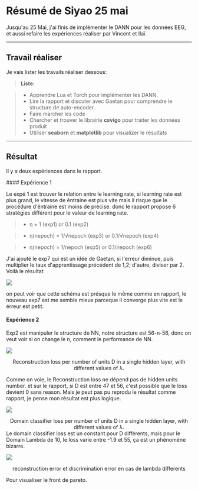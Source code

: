 Résumé de Siyao 25 mai
===================

Jusqu'au 25 Mai, j'ai finis de implémenter le DANN pour les données EEG, et aussi refaire les expériences réaliser par Vincent et Ilaï.

----------


 <i class="icon-hdd"></i>Travail réaliser 
-------------

Je vais lister les travails réaliser dessous:

> **Liste:**

> - Apprendre Lua et Torch pour implémenter les DANN.
> - Lire la rapport et discuter avec Gaetan pour comprendre le structure de auto-encoder.
> - Faire marcher les code
> - Chercher et trouver le librairie **csvigo** pour traiter les données produit
> - Utiliser **seaborn** et **matplotlib** pour visualizer le résultats   

----------

<i class="icon-file"></i> Résultat 
-------------

Il y a deux expériences dans le rapport.


####<i class="icon-folder-open"></i> Expérience 1

Le expé 1 est trouver le relation entre le learning rate, si learning rate est plus grand, le vitesse de êntraine est plus vite mais il risque que le procédure d'êntraine est moins de précise. donc le rapport propose 6 stratégies différent pour le valeur de learning rate.
 > - η = 1 (exp1) or 0.1 (exp2)

>- η(nepoch) = 1/√nepoch (exp3) or 0.1/√nepoch (exp4)

> - η(nepoch) = 1/nepoch (exp5) or 0.1/nepoch (exp6)

J'ai ajouté le exp7 qui est un idée de Gaetan, si l'erreur diminue, puis multiplier le taux d'apprentissage précédent de 1,2; d'autre, diviser par 2. Voilà le résultat


![](https://cloud.githubusercontent.com/assets/3332561/15592961/395d8f1c-23a8-11e6-90e2-93b0b3c618ca.png)

on peut voir que cette schéma est présque le même comme en rapport, le nouveau exp7 est me semble mieux parceque il converge plus vite est le érreur est petit.
#### <i class="icon-pencil"></i> Expérience 2

Exp2 est manipuler le structure de NN, notre structure est 56-n-56, donc on veut voir si on change le n, comment le performance de NN.

![](https://cloud.githubusercontent.com/assets/3332561/15592962/39625498-23a8-11e6-9868-b730bad3092d.png)
<center> Reconstruction loss per number of units D in a single hidden layer, with different values of λ.</center>

Comme on voie, le Reconstruction loss ne dépend pas de hidden units number. et sur le rapport, si D est entre 47 et 56, c'est possible que le loss devient 0 sans reason. Mais je peut pas pu reprodu le résultat comme rapport, je pense mon résultat est plus logique.


![](https://cloud.githubusercontent.com/assets/3332561/15592960/395a3862-23a8-11e6-802e-8545c883803e.png)
<center> Domain classifier loss per number of units D in a single hidden layer, with different values of λ.</center>
Le domain classifier loss est un constant pour D différents, mais pour le Domain Lambda de 10, le loss varie entre -1.9 et 55, ça est un phénomène bizarre.

![](https://cloud.githubusercontent.com/assets/3332561/15705499/e772b500-27ef-11e6-8d15-8b2e836a181b.png)
<center> reconstruction error et discrimination error en cas de lambda differents </center>

Pour visualiser le front de pareto. 

